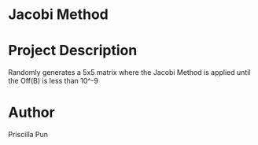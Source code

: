 Jacobi Method
=========

Project Description
=========
Randomly generates a 5x5 matrix where the Jacobi Method is applied until the Off(B) is less than 10^-9

Author
=========
Priscilla Pun
